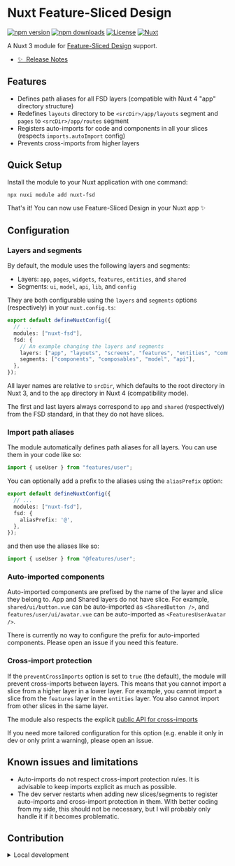 # Nuxt Feature-Sliced Design

[![npm version][npm-version-src]][npm-version-href]
[![npm downloads][npm-downloads-src]][npm-downloads-href]
[![License][license-src]][license-href]
[![Nuxt][nuxt-src]][nuxt-href]

A Nuxt 3 module for [Feature-Sliced Design](https://feature-sliced.design/) support.

- [✨ &nbsp;Release Notes](/CHANGELOG.md)
<!-- - [🏀 Online playground](https://stackblitz.com/github/aabounegm/nuxt-fsd?file=playground%2Fapp.vue) -->

## Features

- Defines path aliases for all FSD layers (compatible with Nuxt 4 "app" directory structure)
- Redefines `layouts` directory to be `<srcDir>/app/layouts` segment and `pages` to `<srcDir>/app/routes` segment
- Registers auto-imports for code and components in all your slices (respects `imports.autoImport` config)
- Prevents cross-imports from higher layers

## Quick Setup

Install the module to your Nuxt application with one command:

```bash
npx nuxi module add nuxt-fsd
```

That's it! You can now use Feature-Sliced Design in your Nuxt app ✨

## Configuration

### Layers and segments

By default, the module uses the following layers and segments:

- Layers: `app`, `pages`, `widgets`, `features`, `entities`, and `shared`
- Segments: `ui`, `model`, `api`, `lib`, and `config`

They are both configurable using the `layers` and `segments` options (respectively) in your `nuxt.config.ts`:

```ts
export default defineNuxtConfig({
  // ...
  modules: ["nuxt-fsd"],
  fsd: {
    // An example changing the layers and segments
    layers: ["app", "layouts", "screens", "features", "entities", "common"],
    segments: ["components", "composables", "model", "api"],
  },
});
```

All layer names are relative to `srcDir`, which defaults to the root directory in Nuxt 3, and to the `app` directory in Nuxt 4 (compatibility mode).

The first and last layers always correspond to `app` and `shared` (respectively) from the FSD standard, in that they do not have slices.

### Import path aliases

The module automatically defines path aliases for all layers. You can use them in your code like so:

```ts
import { useUser } from "features/user";
```

You can optionally add a prefix to the aliases using the `aliasPrefix` option:

```ts
export default defineNuxtConfig({
  // ...
  modules: ["nuxt-fsd"],
  fsd: {
    aliasPrefix: '@',
  },
});
```

and then use the aliases like so:

```ts
import { useUser } from "@features/user";
```

### Auto-imported components

Auto-imported components are prefixed by the name of the layer and slice they belong to. App and Shared layers do not have slice. For example, `shared/ui/button.vue` can be auto-imported as `<SharedButton />`, and `features/user/ui/avatar.vue` can be auto-imported as `<FeaturesUserAvatar />`.

There is currently no way to configure the prefix for auto-imported components. Please open an issue if you need this feature.

### Cross-import protection

If the `preventCrossImports` option is set to `true` (the default), the module will prevent cross-imports between layers. This means that you cannot import a slice from a higher layer in a lower layer. For example, you cannot import a slice from the `features` layer in the `entities` layer. You also cannot import from other slices in the same layer.

The module also respects the explicit [public API for cross-imports](https://feature-sliced.design/docs/reference/public-api#public-api-for-cross-imports)

If you need more tailored configuration for this option (e.g. enable it only in dev or only print a warning), please open an issue.

## Known issues and limitations

- Auto-imports do not respect cross-import protection rules. It is advisable to keep imports explicit as much as possible.
- The dev server restarts when adding new slices/segments to register auto-imports and cross-import protection in them. With better coding from my side, this should not be necessary, but I will probably only handle it if it becomes problematic.

## Contribution

<details>
  <summary>Local development</summary>

  ```bash
  # Install dependencies
  pnpm install

  # Generate type stubs
  pnpm run dev:prepare

  # Develop with the playground
  pnpm run dev

  # Build the playground
  pnpm run dev:build

  # Run ESLint
  pnpm run lint

  # Release new version
  pnpm run release
  ```

</details>


<!-- Badges -->
[npm-version-src]: https://img.shields.io/npm/v/nuxt-fsd/latest.svg?style=flat&colorA=020420&colorB=00DC82
[npm-version-href]: https://npmjs.com/package/nuxt-fsd

[npm-downloads-src]: https://img.shields.io/npm/dm/nuxt-fsd.svg?style=flat&colorA=020420&colorB=00DC82
[npm-downloads-href]: https://npm.chart.dev/nuxt-fsd

[license-src]: https://img.shields.io/npm/l/nuxt-fsd.svg?style=flat&colorA=020420&colorB=00DC82
[license-href]: https://npmjs.com/package/nuxt-fsd

[nuxt-src]: https://img.shields.io/badge/Nuxt-020420?logo=nuxt.js
[nuxt-href]: https://nuxt.com
